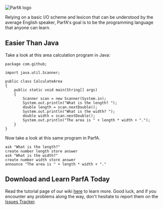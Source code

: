 ![ParfA logo](http://i.imgur.com/yPF8UfJ.png)

Relying on a basic I/O scheme and lexicon that can be understood by the average English speaker, ParfA's goal is to be the programming language that anyone can learn.

## Easier Than Java

Take a look at this area calculation program in Java:
````
package com.github;

import java.util.Scanner;

public class CalculateArea
{
    public static void main(String[] args)
    {
        Scanner scan = new Scanner(System.in);
        System.out.println("What is the length? ");
        double length = scan.nextDouble();
        System.out.println("What is the width? ");
        double width = scan.nextDouble();
        System.out.println("The area is " + length * width + ".");
    }
}
````
Now take a look at this same program in ParfA.
````
ask "What is the length?"
create number length store answer
ask "What is the width?"
create number width store answer
announce "The area is " + length * width + "."
````

## Download and Learn ParfA Today

Read the tutorial page of our wiki [here](https://github.com/arjunvnair/ParfA/wiki/Tutorial) to learn more. Good luck, and if you encounter any problems along the way, don't hesitate to report them on the [Issues Tracker](https://github.com/arjunvnair/ParfA/wiki/Tutorial).
